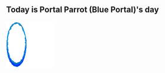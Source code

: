 <h2>Today is Portal Parrot (Blue Portal)'s day</h2><img src="https://raw.githubusercontent.com/jmhobbs/cultofthepartyparrot.com/master/parrots/hd/portalblueparrot.gif" />